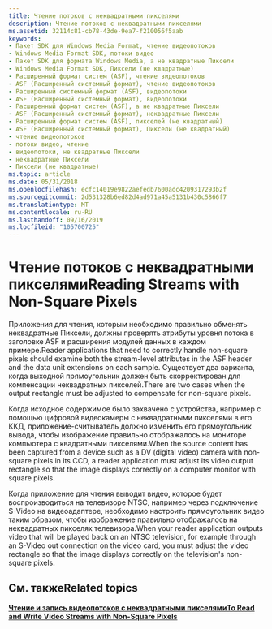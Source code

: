 ```yaml
---
title: Чтение потоков с неквадратными пикселями
description: Чтение потоков с неквадратными пикселями
ms.assetid: 32114c81-cb78-43de-9ea7-f210056f5aab
keywords:
- Пакет SDK для Windows Media Format, чтение видеопотоков
- Windows Media Format SDK, потоки видео
- Пакет SDK для формата Windows Media, а не квадратные Пиксели
- Windows Media Format SDK, Пиксели (не квадратные)
- Расширенный формат систем (ASF), чтение видеопотоков
- ASF (Расширенный системный формат), чтение видеопотоков
- Расширенный системный формат (ASF), видеопотоки
- ASF (Расширенный системный формат), видеопотоки
- Расширенный формат систем (ASF), а не квадратные Пиксели
- ASF (Расширенный системный формат), неквадратные Пиксели
- Расширенный формат систем (ASF), пикселей (не квадратный)
- ASF (Расширенный системный формат), Пиксели (не квадратный)
- чтение видеопотоков
- потоки видео, чтение
- видеопотоки, не квадратные Пиксели
- неквадратные Пиксели
- Пиксели (не квадратные)
ms.topic: article
ms.date: 05/31/2018
ms.openlocfilehash: ecfc14019e9822aefedb7600adc4209317293b2f
ms.sourcegitcommit: 2d531328b6ed82d4ad971a45a5131b430c5866f7
ms.translationtype: MT
ms.contentlocale: ru-RU
ms.lasthandoff: 09/16/2019
ms.locfileid: "105700725"
---
```

# <a name="reading-streams-with-non-square-pixels"></a><span data-ttu-id="6d3e7-120">Чтение потоков с неквадратными пикселями</span><span class="sxs-lookup"><span data-stu-id="6d3e7-120">Reading Streams with Non-Square Pixels</span></span>

<span data-ttu-id="6d3e7-121">Приложения для чтения, которым необходимо правильно обменять неквадратные Пиксели, должны проверять атрибуты уровня потока в заголовке ASF и расширения модулей данных в каждом примере.</span><span class="sxs-lookup"><span data-stu-id="6d3e7-121">Reader applications that need to correctly handle non-square pixels should examine both the stream-level attributes in the ASF header and the data unit extensions on each sample.</span></span> <span data-ttu-id="6d3e7-122">Существует два варианта, когда выходной прямоугольник должен быть скорректирован для компенсации неквадратных пикселей.</span><span class="sxs-lookup"><span data-stu-id="6d3e7-122">There are two cases when the output rectangle must be adjusted to compensate for non-square pixels.</span></span>

<span data-ttu-id="6d3e7-123">Когда исходное содержимое было захвачено с устройства, например с помощью цифровой видеокамеры с неквадратными пикселями в его ККД, приложение-считыватель должно изменить его прямоугольник вывода, чтобы изображение правильно отображалось на мониторе компьютера с квадратными пикселями.</span><span class="sxs-lookup"><span data-stu-id="6d3e7-123">When the source content has been captured from a device such as a DV (digital video) camera with non-square pixels in its CCD, a reader application must adjust its video output rectangle so that the image displays correctly on a computer monitor with square pixels.</span></span>

<span data-ttu-id="6d3e7-124">Когда приложение для чтения выводит видео, которое будет воспроизводиться на телевизоре NTSC, например через подключение S-Video на видеоадаптере, необходимо настроить прямоугольник видео таким образом, чтобы изображение правильно отображалось на неквадратных пикселях телевизора.</span><span class="sxs-lookup"><span data-stu-id="6d3e7-124">When your reader application outputs video that will be played back on an NTSC television, for example through an S-Video out connection on the video card, you must adjust the video rectangle so that the image displays correctly on the television's non-square pixels.</span></span>

## <a name="related-topics"></a><span data-ttu-id="6d3e7-125">См. также</span><span class="sxs-lookup"><span data-stu-id="6d3e7-125">Related topics</span></span>

<dl> <dt>

[<span data-ttu-id="6d3e7-126">**Чтение и запись видеопотоков с неквадратными пикселями**</span><span class="sxs-lookup"><span data-stu-id="6d3e7-126">**To Read and Write Video Streams with Non-Square Pixels**</span></span>](to-read-and-write-video-streams-with-non-square-pixels.md)
</dt> </dl>

 

 





